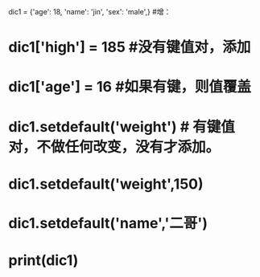 dic1 = {'age': 18, 'name': 'jin', 'sex': 'male',}
#增：
# dic1['high'] = 185  #没有键值对，添加
# dic1['age'] = 16  #如果有键，则值覆盖

# dic1.setdefault('weight')  # 有键值对，不做任何改变，没有才添加。
# dic1.setdefault('weight',150)
# dic1.setdefault('name','二哥')
# print(dic1)
